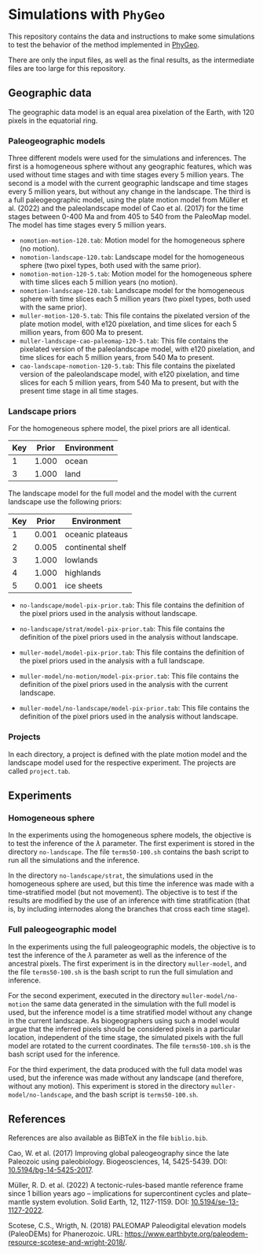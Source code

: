 # Simulations with `PhyGeo`

This repository contains the data and instructions
to make some simulations to test the behavior
of the method implemented in [PhyGeo](https://github.com/js-arias/phygeo).

There are only the input files,
as well as the final results,
as the intermediate files are too large for this repository.

## Geographic data

The geographic data model is an equal area pixelation of the Earth,
with 120 pixels in the equatorial ring.

### Paleogeographic models

Three different models were used for the simulations
and inferences.
The first is a homogeneous sphere
without any geographic features,
which was used without time stages
and with time stages every 5 million years.
The second is a model with the current geographic landscape
and time stages every 5 million years,
but without any change in the landscape.
The third is a full paleogeographic model,
using the plate motion model from Müller et al. (2022)
and the paleolandscape model of Cao et al. (2017)
for the time stages between 0-400 Ma
and from 405 to 540 from the PaleoMap model.
The model has time stages every 5 million years.

- `nomotion-motion-120.tab`:
  Motion model for the homogeneous sphere
  (no motion).
- `nomotion-landscape-120.tab`:
  Landscape model for the homogeneous sphere
  (two pixel types,
  both used with the same prior).
- `nomotion-motion-120-5.tab`:
  Motion model for the homogeneous sphere
  with time slices each 5 million years
  (no motion).
- `nomotion-landscape-120.tab`:
  Landscape model for the homogeneous sphere
  with time slices each 5 million years
  (two pixel types,
  both used with the same prior).
- `muller-motion-120-5.tab`:
  This file contains the pixelated version of the plate motion model,
  with e120 pixelation,
  and time slices for each 5 million years,
  from 600 Ma to present.
- `muller-landscape-cao-paleomap-120-5.tab`:
  This file contains the pixelated version of the paleolandscape model,
  with e120 pixelation,
  and time slices for each 5 million years,
  from 540 Ma to present.
- `cao-landscape-nomotion-120-5.tab`:
  This file contains the pixelated version of the paleolandscape model,
  with e120 pixelation,
  and time slices for each 5 million years,
  from 540 Ma to present,
  but with the present time stage in all time stages.

### Landscape priors

For the homogeneous sphere model,
the pixel priors are all identical.

Key | Prior | Environment
--- | ----- | -----------
  1 | 1.000 | ocean
  3 | 1.000 | land

The landscape model for the full model
and the model with the current landscape
use the following priors:

Key | Prior | Environment
--- | ----- | -----------
  1 | 0.001 | oceanic plateaus
  2 | 0.005 | continental shelf
  3 | 1.000 | lowlands
  4 | 1.000 | highlands
  5 | 0.001 | ice sheets

- `no-landscape/model-pix-prior.tab`:
  This file contains the definition of the pixel priors
  used in the analysis without landscape.

- `no-landscape/strat/model-pix-prior.tab`:
  This file contains the definition of the pixel priors
  used in the analysis without landscape.

- `muller-model/model-pix-prior.tab`:
  This file contains the definition of the pixel priors
  used in the analysis with a full landscape.

- `muller-model/no-motion/model-pix-prior.tab`:
  This file contains the definition of the pixel priors
  used in the analysis with the current landscape.

- `muller-model/no-landscape/model-pix-prior.tab`:
  This file contains the definition of the pixel priors
  used in the analysis without landscape.

### Projects

In each directory,
a project is defined with the plate motion model
and the landscape model
used for the respective experiment.
The projects are called `project.tab`.

## Experiments

### Homogeneous sphere

In the experiments using the homogeneous sphere models,
the objective is to test the inference of the $\lambda$ parameter.
The first experiment is stored in the directory `no-landscape`.
The file `terms50-100.sh`
contains the bash script to run all the simulations
and the inference.

In the directory `no-landscape/strat`,
the simulations used in the homogeneous sphere are used,
but this time the inference was made
with a time-stratified model
(but not movement).
The objective is to test if the results
are modified by the use of an inference with time stratification
(that is,
by including internodes along the branches
that cross each time stage).

### Full paleogeographic model

In the experiments using the full paleogeographic models,
the objective is to test the inference of the $\lambda$ parameter
as well as the inference of the ancestral pixels.
The first experiment is in the directory `muller-model`,
and the file `terms50-100.sh` is the bash script
to run the full simulation and inference.

For the second experiment,
executed in the directory `muller-model/no-motion`
the same data generated in the simulation
with the full model is used,
but the inference model is a time stratified model
without any change in the current landscape.
As biogeographers using such a model
would argue that the inferred pixels
should be considered pixels in a particular location,
independent of the time stage,
the simulated pixels with the full model
are rotated to the current coordinates.
The file `terms50-100.sh`
is the bash script used for the inference.

For the third experiment,
the data produced with the full data model was used,
but the inference was made without any landscape
(and therefore,
without any motion).
This experiment is stored in the directory `muller-model/no-landscape`,
and the bash script is `terms50-100.sh`.

## References

References are also available as BiBTeX in the file `biblio.bib`.

Cao, W. et al.
(2017)
Improving global paleogeography since the late Paleozoic using paleobiology.
Biogeosciences, 14, 5425-5439.
DOI: [10.5194/bg-14-5425-2017](https://doi.org/10.5194/bg-14-5425-2017).

Müller, R. D. et al.
(2022)
A tectonic-rules-based mantle reference frame since 1 billion years ago – implications for supercontinent cycles and plate–mantle system evolution.
Solid Earth, 12, 1127-1159.
DOI: [10.5194/se-13-1127-2022](https://doi.org/10.5194/se-13-1127-2022).

Scotese, C.S., Wrigth, N.
(2018)
PALEOMAP Paleodigital elevation models (PaleoDEMs) for Phanerozoic.
URL: <https://www.earthbyte.org/paleodem-resource-scotese-and-wright-2018/>.
